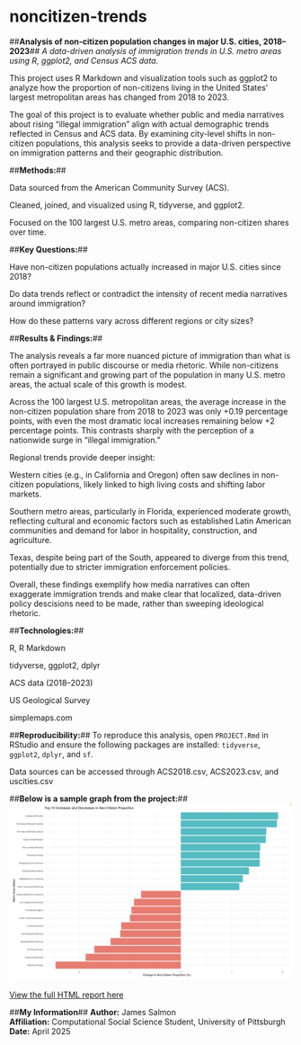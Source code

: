 # noncitizen-trends
##**Analysis of non-citizen population changes in major U.S. cities, 2018–2023**##
*A data-driven analysis of immigration trends in U.S. metro areas using R, ggplot2, and Census ACS data.*


This project uses R Markdown and visualization tools such as ggplot2 to analyze how the proportion of non-citizens living in the United States’ largest metropolitan areas has changed from 2018 to 2023.

The goal of this project is to evaluate whether public and media narratives about rising “illegal immigration” align with actual demographic trends reflected in Census and ACS data. By examining city-level shifts in non-citizen populations, this analysis seeks to provide a data-driven perspective on immigration patterns and their geographic distribution.

##**Methods:**##

Data sourced from the American Community Survey (ACS).

Cleaned, joined, and visualized using R, tidyverse, and ggplot2.

Focused on the 100 largest U.S. metro areas, comparing non-citizen shares over time.

##**Key Questions:**##

Have non-citizen populations actually increased in major U.S. cities since 2018?

Do data trends reflect or contradict the intensity of recent media narratives around immigration?

How do these patterns vary across different regions or city sizes?

##**Results & Findings:**##

The analysis reveals a far more nuanced picture of immigration than what is often portrayed in public discourse or media rhetoric. While non-citizens remain a significant and growing part of the population in many U.S. metro areas, the actual scale of this growth is modest.

Across the 100 largest U.S. metropolitan areas, the average increase in the non-citizen population share from 2018 to 2023 was only +0.19 percentage points, with even the most dramatic local increases remaining below +2 percentage points. This contrasts sharply with the perception of a nationwide surge in “illegal immigration.”

Regional trends provide deeper insight:

Western cities (e.g., in California and Oregon) often saw declines in non-citizen populations, likely linked to high living costs and shifting labor markets.

Southern metro areas, particularly in Florida, experienced moderate growth, reflecting cultural and economic factors such as established Latin American communities and demand for labor in hospitality, construction, and agriculture.

Texas, despite being part of the South, appeared to diverge from this trend, potentially due to stricter immigration enforcement policies.

Overall, these findings exemplify how media narratives can often exaggerate immigration trends and make clear that localized, data-driven policy descisions need to be made, rather than sweeping ideological rhetoric.

##**Technologies:**##

R, R Markdown

tidyverse, ggplot2, dplyr

ACS data (2018–2023)

US Geological Survey

simplemaps.com

##**Reproducibility:**##
To reproduce this analysis, open `PROJECT.Rmd` in RStudio and ensure the following packages are installed:
`tidyverse`, `ggplot2`, `dplyr`, and `sf`.

Data sources can be accessed through ACS2018.csv, ACS2023.csv, and uscities.csv


##**Below is a sample graph from the project:**##
![Percentage Point Change in Non-Citizen Population by City](https://raw.githubusercontent.com/jamessalmon/noncitizen-trends/main/SampleGraph.png)


[View the full HTML report here](https://jamessalmon.github.io/noncitizen-trends/PROJECT.html)

##**My Information**##
**Author:** James Salmon  
**Affiliation:** Computational Social Science Student, University of Pittsburgh  
**Date:** April 2025



